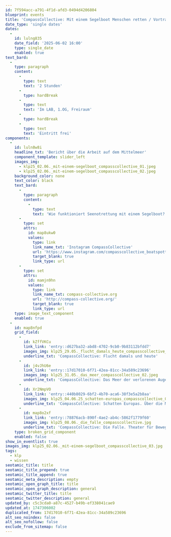 ```yaml
---
id: 7f594acc-a791-4f1d-afd3-0494d4206804
blueprint: events
title: 'CompassCollective: Mit einem Segelboot Menschen retten / Vortrag'
date_type: 'single dates'
dates:
  -
    id: lulng835
    date_field: '2025-06-02 16:00'
    type: single_date
    enabled: true
text_bard:
  -
    type: paragraph
    content:
      -
        type: text
        text: '2 Stunden'
      -
        type: hardBreak
      -
        type: text
        text: 'Im LAB, 1.OG, Freiraum'
      -
        type: hardBreak
      -
        type: text
        text: 'Eintritt frei'
components:
  -
    id: luln8w8i
    headline_txt: 'Bericht über die Arbeit auf dem Mittelmeer'
    component_template: slider_left
    images_img:
      - klp25_02.06._mit-einem-segelboot_compasscollective_01.jpeg
      - klp25_02.06._mit-einem-segelboot_compasscollective_02.jpeg
    background_color: none
    text_color: black
    text_bard:
      -
        type: paragraph
        content:
          -
            type: text
            text: 'Wie funktioniert Seenotrettung mit einem Segelboot? Seit 2023 ist das CompassCollective aus dem Wendland Teil der Zivilen Seenotrettung im Mittelmeer. Mit einem 13 Meter langen Segelboot unterstützen die Aktivist*innen Menschen bei ihrer Flucht nach Europa. Doch was hat das Wendland mit dem Mittelmeer zu tun? Wie viele Menschen passen im Notfall auf ein Segelboot? Wie sieht der Bootsalltag an Bord während eines Einsatzes aus? Und was passiert hinter den Kulissen? All diese Fragen beantwortet Clara Tempel vom CompassCollective bei dieser Infoveranstaltung.'
      -
        type: set
        attrs:
          id: map8ukw0
          values:
            type: link
            link_name_txt: 'Instagram CompassCollective'
            url: 'https://www.instagram.com/compasscollective_boatspotting/'
            target_blank: true
            link_type: url
      -
        type: set
        attrs:
          id: mamjn9hn
          values:
            type: link
            link_name_txt: compass-collective.org
            url: 'http://compass-collective.org/'
            target_blank: true
            link_type: url
    type: image_text_component
    enabled: true
  -
    id: map8nfpd
    grid_field:
      -
        id: kZffVKCu
        link_link: 'entry::d627ba32-abd8-4702-9cb0-9b83112bfdd7'
        images_img: klp25_29.05._flucht_damals_heute_compasscollective_02.jpeg
        underline_txt: 'CompassCollective: Flucht damals und heute'
      -
        id: j4vJhU6e
        link_link: 'entry::17d17010-6f71-42ea-81cc-34a589c23696'
        images_img: klp25_31.05._das_meer_compasscollective_02.jpeg
        underline_txt: 'CompassCollective: Das Meer der verlorenen Augen.'
      -
        id: Xr2NmpVO
        link_link: 'entry::440b8029-6bf2-4b70-aca6-38f3e5a2b8aa'
        images_img: klp25_04.06.25_schatten-europas_compasscollective_02.jpg
        underline_txt: 'CompassCollective: Schatten Europas. Über die Menschenrechtssituation in Nordafrika'
      -
        id: map8o2xf
        link_link: 'entry::78876acb-890f-4ae2-ab4c-5862f1779f60'
        images_img: klp25_08.06._die_falle_compasscollective.jpg
        underline_txt: 'CompassCollective: Die Falle. Theater für Bewegungsfreiheit'
    type: broken_grid_component
    enabled: false
show_in_eventlist: true
images_img: klp25_02.06._mit-einem-segelboot_compasscollective_03.jpg
tags:
  - klp
  - wissen
seotamic_title: title
seotamic_title_prepend: true
seotamic_title_append: true
seotamic_meta_description: empty
seotamic_open_graph_title: title
seotamic_open_graph_description: general
seotamic_twitter_title: title
seotamic_twitter_description: general
updated_by: c5c3cda0-a87c-4527-b49b-ef338041cae9
updated_at: 1747306002
duplicated_from: 17d17010-6f71-42ea-81cc-34a589c23696
alt_seo_noindex: false
alt_seo_nofollow: false
exclude_from_sitemap: false
---
```

